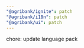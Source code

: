 ```yaml
---
"@agribank/ignite": patch
"@agribank/i18n": patch
"@agribank/ui": patch
---
```


chore: update language pack
